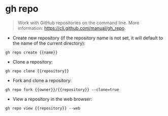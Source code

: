 # gh repo

> Work with GitHub repositories on the command line.
> More information: <https://cli.github.com/manual/gh_repo>.

- Create new repository (if the repository name is not set, it will default to the name of the current directory):

`gh repo create {{name}}`

- Clone a repository:

`gh repo clone {{repository}}`

- Fork and clone a repository:

`gh repo fork {{owner}}/{{repository}} --clone=true`

- View a repository in the web browser:

`gh repo view {{repository}} --web`
